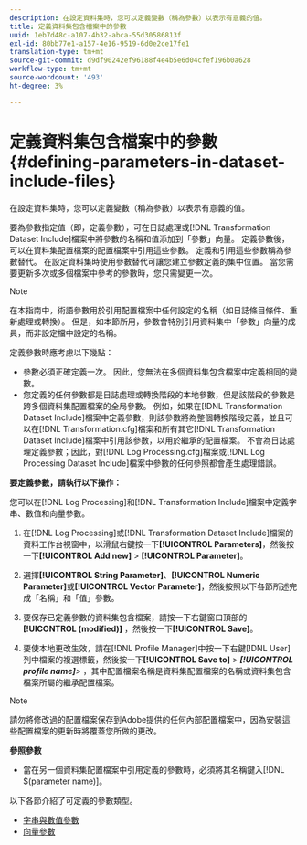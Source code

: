```yaml
---
description: 在設定資料集時，您可以定義變數（稱為參數）以表示有意義的值。
title: 定義資料集包含檔案中的參數
uuid: 1eb7d48c-a107-4b32-abca-55d30586813f
exl-id: 80bb77e1-a157-4e16-9519-6d0e2ce17fe1
translation-type: tm+mt
source-git-commit: d9df90242ef96188f4e4b5e6d04cfef196b0a628
workflow-type: tm+mt
source-wordcount: '493'
ht-degree: 3%

---
```


# 定義資料集包含檔案中的參數{#defining-parameters-in-dataset-include-files}

在設定資料集時，您可以定義變數（稱為參數）以表示有意義的值。

要為參數指定值（即，定義參數），可在日誌處理或[!DNL Transformation Dataset Include]檔案中將參數的名稱和值添加到「參數」向量。 定義參數後，可以在資料集配置檔案的配置檔案中引用這些參數。 定義和引用這些參數稱為參數替代。 在設定資料集時使用參數替代可讓您建立參數定義的集中位置。 當您需要更新多次或多個檔案中參考的參數時，您只需變更一次。

>[!NOTE]
>
>在本指南中，術語參數用於引用配置檔案中任何設定的名稱（如日誌條目條件、重新處理或轉換）。 但是，如本節所用，參數會特別引用資料集中「參數」向量的成員，而非設定檔中設定的名稱。

定義參數時應考慮以下幾點：

* 參數必須正確定義一次。 因此，您無法在多個資料集包含檔案中定義相同的變數。
* 您定義的任何參數都是日誌處理或轉換階段的本地參數，但是該階段的參數是跨多個資料集配置檔案的全局參數。 例如，如果在[!DNL Transformation Dataset Include]檔案中定義參數，則該參數將為整個轉換階段定義，並且可以在[!DNL Transformation.cfg]檔案和所有其它[!DNL Transformation Dataset Include]檔案中引用該參數，以用於繼承的配置檔案。 不會為日誌處理定義參數；因此，對[!DNL Log Processing.cfg]檔案或[!DNL Log Processing Dataset Include]檔案中參數的任何參照都會產生處理錯誤。

**要定義參數，請執行以下操作：**

您可以在[!DNL Log Processing]和[!DNL Transformation Include]檔案中定義字串、數值和向量參數。

1. 在[!DNL Log Processing]或[!DNL Transformation Dataset Include]檔案的資料工作台視窗中，以滑鼠右鍵按一下&#x200B;**[!UICONTROL Parameters]**，然後按一下&#x200B;**[!UICONTROL Add new]** > **[!UICONTROL Parameter]**。

1. 選擇&#x200B;**[!UICONTROL String Parameter]**、**[!UICONTROL Numeric Parameter]**&#x200B;或&#x200B;**[!UICONTROL Vector Parameter]**，然後按照以下各節所述完成「名稱」和「值」參數。

1. 要保存已定義參數的資料集包含檔案，請按一下右鍵窗口頂部的&#x200B;**[!UICONTROL (modified)]** ，然後按一下&#x200B;**[!UICONTROL Save]**。

1. 要使本地更改生效，請在[!DNL Profile Manager]中按一下右鍵[!DNL User]列中檔案的複選標籤，然後按一下&#x200B;**[!UICONTROL Save to]** > ***[!UICONTROL profile name]**>* ，其中配置檔案名稱是資料集配置檔案的名稱或資料集包含檔案所屬的繼承配置檔案。

>[!NOTE]
>
>請勿將修改過的配置檔案保存到Adobe提供的任何內部配置檔案中，因為安裝這些配置檔案的更新時將覆蓋您所做的更改。

**參照參數**

* 當在另一個資料集配置檔案中引用定義的參數時，必須將其名稱鍵入[!DNL $(parameter name)]。

以下各節介紹了可定義的參數類型。

* [字串與數值參數](../../../../home/c-dataset-const-proc/c-dataset-inc-files/c-def-param-dataset-inc-files/c-string-num-param.md#concept-14f391ce107c4a3dad827ec7967f1080)
* [向量參數](../../../../home/c-dataset-const-proc/c-dataset-inc-files/c-def-param-dataset-inc-files/c-vector-param.md#concept-adb42a5474e245a9996d0aa8d5d522d0)
